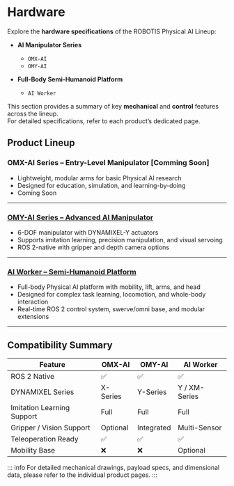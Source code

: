 # Hardware
Explore the **hardware specifications** of the ROBOTIS Physical AI Lineup:

- **AI Manipulator Series**
  - `OMX-AI`
  - `OMY-AI`

- **Full-Body Semi-Humanoid Platform**
  - `AI Worker`

This section provides a summary of key **mechanical** and **control** features across the lineup.  
For detailed specifications, refer to each product’s dedicated page.

## Product Lineup

### OMX-AI Series – Entry-Level Manipulator [Comming Soon]
- Lightweight, modular arms for basic Physical AI research
- Designed for education, simulation, and learning-by-doing
- Coming Soon

---

### [OMY-AI Series – Advanced AI Manipulator](/hardware_omy.md)
- 6-DOF manipulator with DYNAMIXEL-Y actuators
- Supports imitation learning, precision manipulation, and visual servoing
- ROS 2-native with gripper and depth camera options

---

### [AI Worker – Semi-Humanoid Platform](/hardware_ai_worker.md)
- Full-body Physical AI platform with mobility, lift, arms, and head
- Designed for complex task learning, locomotion, and whole-body interaction
- Real-time ROS 2 control system, swerve/omni base, and modular extensions

---

## Compatibility Summary

| Feature                     | OMX-AI         | OMY-AI         | AI Worker     |
|-----------------------------|-------------|-------------|---------------|
| ROS 2 Native                | ✅          | ✅          | ✅            |
| DYNAMIXEL Series            | X-Series    | Y-Series    | Y / XM-Series |
| Imitation Learning Support  | Full        | Full        | Full          |
| Gripper / Vision Support    | Optional    | Integrated  | Multi-Sensor  |
| Teleoperation Ready         | ✅          | ✅          | ✅            |
| Mobility Base               | ❌          | ❌          | Optional      |

::: info
For detailed mechanical drawings, payload specs, and dimensional data, please refer to the individual product pages.
:::